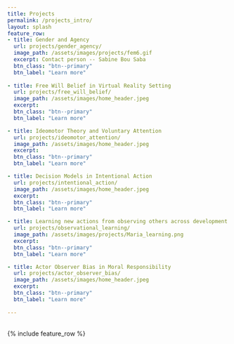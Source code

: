 ```yaml
---
title: Projects
permalink: /projects_intro/
layout: splash
feature_row:
- title: Gender and Agency
  url: projects/gender_agency/
  image_path: /assets/images/projects/fem6.gif
  excerpt: Contact person -- Sabine Bou Saba
  btn_class: "btn--primary"
  btn_label: "Learn more"
  
- title: Free Will Belief in Virtual Reality Setting
  url: projects/free_will_belief/
  image_path: /assets/images/home_header.jpeg
  excerpt: 
  btn_class: "btn--primary"
  btn_label: "Learn more"

- title: Ideomotor Theory and Voluntary Attention
  url: projects/ideomotor_attention/
  image_path: /assets/images/home_header.jpeg
  excerpt: 
  btn_class: "btn--primary"
  btn_label: "Learn more"

- title: Decision Models in Intentional Action
  url: projects/intentional_action/
  image_path: /assets/images/home_header.jpeg
  excerpt: 
  btn_class: "btn--primary"
  btn_label: "Learn more"

- title: Learning new actions from observing others across development
  url: projects/observational_learning/
  image_path: /assets/images/projects/Maria_learning.png
  excerpt: 
  btn_class: "btn--primary"
  btn_label: "Learn more"

- title: Actor Observer Bias in Moral Responsibility
  url: projects/actor_observer_bias/
  image_path: /assets/images/home_header.jpeg
  excerpt: 
  btn_class: "btn--primary"
  btn_label: "Learn more"
  
---
```


<br />
<div class="grid__wrapper">
{% include feature_row %}
</div>
